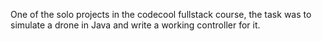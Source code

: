 One of the solo projects in the codecool fullstack course, the task was to simulate a drone in Java and write a working controller for it. 
